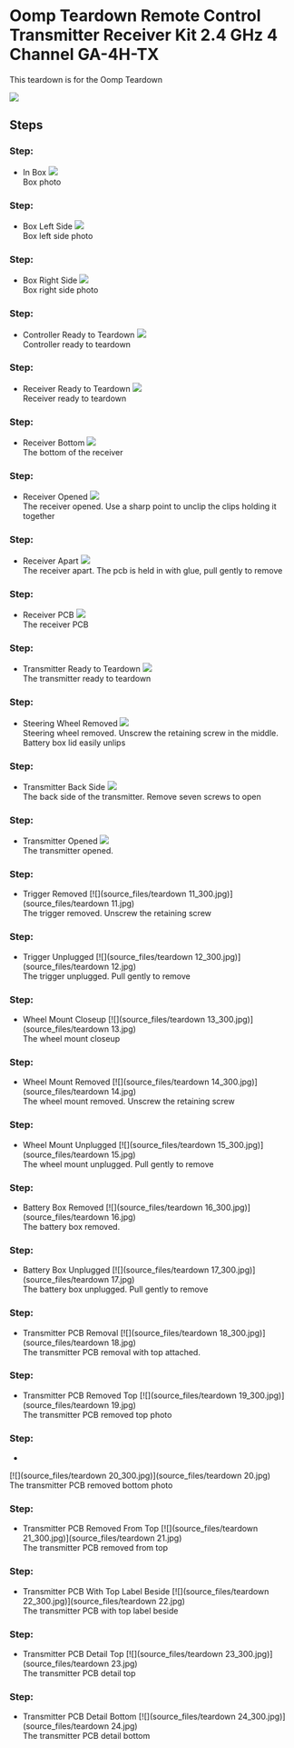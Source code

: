 # Oomp Teardown Remote Control Transmitter Receiver Kit 2.4 GHz 4 Channel GA-4H-TX
This teardown is for the Oomp Teardown





[![](image_600.jpg)](image.jpg)

    

    

    

    

    

    

    

    

    

    






## Steps

### Step: 
* In Box
[![](source_files/box_300.jpg)](source_files/box.jpg)  
Box photo

### Step: 
* Box Left Side
[![](source_files/box_1_300.jpg)](source_files/box_1.jpg)  
Box left side photo

### Step: 
* Box Right Side
[![](source_files/box_2_300.jpg)](source_files/box_2.jpg)  
Box right side photo

### Step: 
* Controller Ready to Teardown
[![](source_files/teardown_1_300.jpg)](source_files/teardown_1.jpg)  
Controller ready to teardown

### Step: 
* Receiver Ready to Teardown
[![](source_files/teardown_2_300.jpg)](source_files/teardown_2.jpg)  
Receiver ready to teardown

### Step: 
* Receiver Bottom
[![](source_files/teardown_3_300.jpg)](source_files/teardown_3.jpg)  
The bottom of the receiver

### Step: 
* Receiver Opened
[![](source_files/teardown_4_300.jpg)](source_files/teardown_4.jpg)  
The receiver opened. Use a sharp point to unclip the clips holding it together

### Step: 
* Receiver Apart
[![](source_files/teardown_5_300.jpg)](source_files/teardown_5.jpg)  
The receiver apart. The pcb is held in with glue, pull gently to remove

### Step: 
* Receiver PCB
[![](source_files/teardown_6_300.jpg)](source_files/teardown_6.jpg)  
The receiver PCB

### Step: 
* Transmitter Ready to Teardown
[![](source_files/teardown_7_300.jpg)](source_files/teardown_7.jpg)  
The transmitter ready to teardown

### Step: 
* Steering Wheel Removed
[![](source_files/teardown_8_300.jpg)](source_files/teardown_8.jpg)  
Steering wheel removed. Unscrew the retaining screw in the middle. Battery box lid easily unlips

### Step: 
* Transmitter Back Side
[![](source_files/teardown_9_300.jpg)](source_files/teardown_9.jpg)  
The back side of the transmitter. Remove seven screws to open

### Step: 
* Transmitter Opened
[![](source_files/teardown_10_300.jpg)](source_files/teardown_10.jpg)  
The transmitter opened.

### Step: 
* Trigger Removed
[![](source_files/teardown 11_300.jpg)](source_files/teardown 11.jpg)  
The trigger removed. Unscrew the retaining screw

### Step: 
* Trigger Unplugged
[![](source_files/teardown 12_300.jpg)](source_files/teardown 12.jpg)  
The trigger unplugged. Pull gently to remove

### Step: 
* Wheel Mount Closeup
[![](source_files/teardown 13_300.jpg)](source_files/teardown 13.jpg)  
The wheel mount closeup

### Step: 
* Wheel Mount Removed
[![](source_files/teardown 14_300.jpg)](source_files/teardown 14.jpg)  
The wheel mount removed. Unscrew the retaining screw

### Step: 
* Wheel Mount Unplugged
[![](source_files/teardown 15_300.jpg)](source_files/teardown 15.jpg)  
The wheel mount unplugged. Pull gently to remove

### Step: 
* Battery Box Removed
[![](source_files/teardown 16_300.jpg)](source_files/teardown 16.jpg)  
The battery box removed.

### Step: 
* Battery Box Unplugged
[![](source_files/teardown 17_300.jpg)](source_files/teardown 17.jpg)  
The battery box unplugged. Pull gently to remove

### Step: 
* Transmitter PCB Removal
[![](source_files/teardown 18_300.jpg)](source_files/teardown 18.jpg)  
The transmitter PCB removal with top attached.

### Step: 
* Transmitter PCB Removed Top
[![](source_files/teardown 19_300.jpg)](source_files/teardown 19.jpg)  
The transmitter PCB removed top photo

### Step: 
* 
[![](source_files/teardown 20_300.jpg)](source_files/teardown 20.jpg)  
The transmitter PCB removed bottom photo

### Step: 
* Transmitter PCB Removed From Top
[![](source_files/teardown 21_300.jpg)](source_files/teardown 21.jpg)  
The transmitter PCB removed from top

### Step: 
* Transmitter PCB With Top Label Beside
[![](source_files/teardown 22_300.jpg)](source_files/teardown 22.jpg)  
The transmitter PCB with top label beside

### Step: 
* Transmitter PCB Detail Top
[![](source_files/teardown 23_300.jpg)](source_files/teardown 23.jpg)  
The transmitter PCB detail top

### Step: 
* Transmitter PCB Detail Bottom
[![](source_files/teardown 24_300.jpg)](source_files/teardown 24.jpg)  
The transmitter PCB detail bottom

